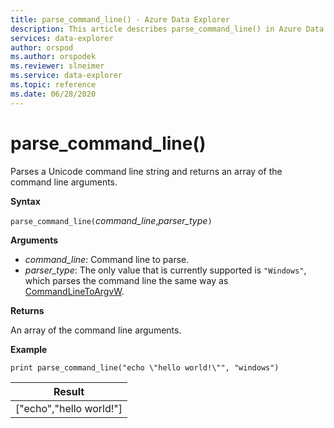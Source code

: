 ```yaml
---
title: parse_command_line() - Azure Data Explorer
description: This article describes parse_command_line() in Azure Data Explorer.
services: data-explorer
author: orspod
ms.author: orspodek
ms.reviewer: slneimer
ms.service: data-explorer
ms.topic: reference
ms.date: 06/28/2020
---
```

# parse_command_line()

Parses a Unicode command line string and returns an array of the command line arguments.

**Syntax**

`parse_command_line(`*command_line*,*parser_type*`)`

**Arguments**

* *command_line*: Command line to parse.
* *parser_type*: The only value that is currently supported is `"Windows"`, which parses the command line the same way as [CommandLineToArgvW](https://docs.microsoft.com/en-us/windows/win32/api/shellapi/nf-shellapi-commandlinetoargvw).

**Returns**

An array of the command line arguments.

**Example**

<!-- csl: https://help.kusto.windows.net:443/Samples -->
```kusto
print parse_command_line("echo \"hello world!\"", "windows")
```

|Result|
|---|
|["echo","hello world!"]|
